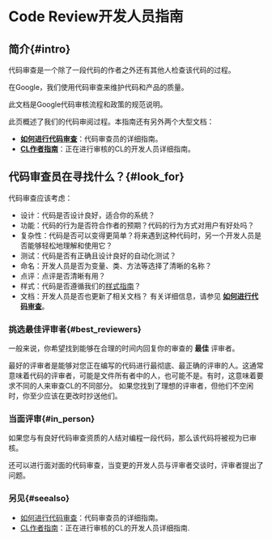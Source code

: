 # Code Review开发人员指南


## 简介{#intro}
代码审查是一个除了一段代码的作者之外还有其他人检查该代码的过程。

在Google，我们使用代码审查来维护代码和产品的质量。

此文档是Google代码审核流程和政策的规范说明。

此页概述了我们的代码审阅过程。本指南还有另外两个大型文档：

- **[如何进行代码审查](reviewer/)**：代码审查员的详细指南。
- **[CL作者指南](developer/)**：正在进行审核的CL的开发人员详细指南。


## 代码审查员在寻找什么？{#look_for}
代码审查应该考虑：

- 设计：代码是否设计良好，适合你的系统？
- 功能：代码的行为是否符合作者的预期？代码的行为方式对用户有好处吗？
- 复杂性：代码是否可以变得更简单？将来遇到这种代码时，另一个开发人员是否能够轻松地理解和使用它？
- 测试：代码是否有正确且设计良好的自动化测试？
- 命名：开发人员是否为变量、类、方法等选择了清晰的名称？
- 点评：点评是否清晰有用？
- 样式：代码是否遵循我们的[样式指南](http://google.github.io/styleguide/)？
- 文档：开发人员是否也更新了相关文档？
有关详细信息，请参见 **[如何进行代码审查](reviewer/)**。

### 挑选最佳评审者{#best_reviewers}
一般来说，你希望找到能够在合理的时间内回复你的审查的 **最佳** 评审者。

最好的评审者是能够对您正在编写的代码进行最彻底、最正确的评审的人。这通常意味着代码的评审者，可能是文件所有者中的人，也可能不是。有时，这意味着要求不同的人来审查CL的不同部分。
如果您找到了理想的评审者，但他们不空闲时，你至少应该在更改时抄送他们。

### 当面评审{#in_person}
如果您与有良好代码审查资质的人结对编程一段代码，那么该代码将被视为已审核。

还可以进行面对面的代码审查，当变更的开发人员与评审者交谈时，评审者提出了问题。

### 另见{#seealso}
- [如何进行代码审查](reviewer/)：代码审查员的详细指南。
- [CL作者指南](developer/)：正在进行审核的CL的开发人员详细指南.
